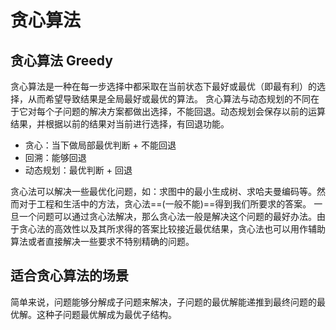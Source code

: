 # 贪心算法
## 贪心算法 Greedy
贪心算法是一种在每一步选择中都采取在当前状态下最好或最优（即最有利）的选择，从而希望导致结果是全局最好或最优的算法。
贪心算法与动态规划的不同在于它对每个子问题的解决方案都做出选择，不能回退。动态规划会保存以前的运算结果，并根据以前的结果对当前进行选择，有回退功能。
+ 贪心：当下做局部最优判断 + 不能回退
+ 回溯：能够回退
+  动态规划：最优判断 + 回退

贪心法可以解决一些最优化问题，如：求图中的最小生成树、求哈夫曼编码等。然而对于工程和生活中的方法，贪心法==(一般不能)==得到我们所要求的答案。
一旦一个问题可以通过贪心法解决，那么贪心法一般是解决这个问题的最好办法。由于贪心法的高效性以及其所求得的答案比较接近最优结果，贪心法也可以用作辅助算法或者直接解决一些要求不特别精确的问题。

## 适合贪心算法的场景
简单来说，问题能够分解成子问题来解决，子问题的最优解能递推到最终问题的最优解。这种子问题最优解成为最优子结构。 